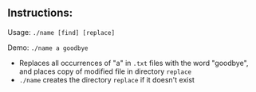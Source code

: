## Instructions:

Usage: `./name [find] [replace]`

Demo:
`./name a goodbye`

- Replaces all occurrences of "a" in `.txt` files with the word "goodbye", and places copy of modified file in directory `replace`
- `./name` creates the directory `replace` if it doesn't exist
